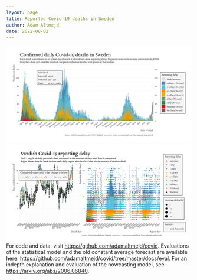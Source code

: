 ```yaml
---
layout: page
title: Reported Covid-19 deaths in Sweden
author: Adam Altmejd
date: 2022-08-02
---
```


![Graph of Swedish Covid-19 deaths with reporting delay.](deaths_lag_sweden_2022-08-02.png "Swedish Covid-19 deaths.")
![Graph of Swedish Covid-19 reporting delay in daily deaths.](lag_trend_sweden_2022-08-02.png "Trend in Swedish Covid-19 mortality reporting delay.")
For code and data, visit <https://github.com/adamaltmejd/covid>.
Evaluations of the statistical model and the old constant average forecast are available here: <https://github.com/adamaltmejd/covid/tree/master/docs/eval>.
For an indepth explanation and evaluation of the nowcasting model, see <https://arxiv.org/abs/2006.06840>.
